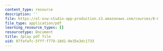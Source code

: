 ```yaml
---
content_type: resource
description: ''
file: https://ol-ocw-studio-app-production.s3.amazonaws.com/courses/8-01sc-classical-mechanics-fall-2016/07fafafc5ffff77918d10e35e3dc1733_6-7BOpZ2k04.pdf
file_type: application/pdf
learning_resource_types: []
resourcetype: Document
title: 3play pdf file
uid: 07fafafc-5fff-f779-18d1-0e35e3dc1733
---
```

